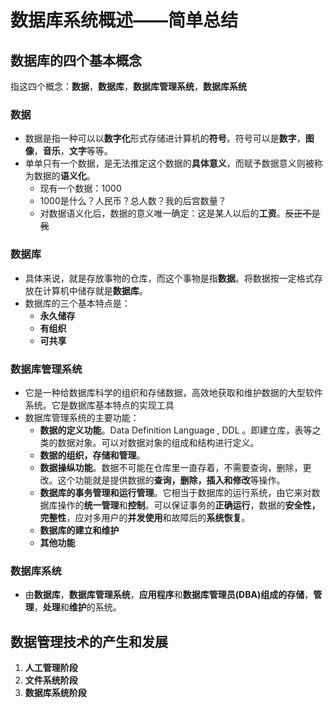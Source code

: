 # 数据库系统概述——简单总结

## 数据库的四个基本概念

指这四个概念：**数据**，**数据库**，**数据库管理系统**，**数据库系统**

### **数据**

* 数据是指一种可以以**数字化**形式存储进计算机的**符号**。符号可以是**数字**，**图像**，**音乐**，**文字**等等。
* 单单只有一个数据，是无法推定这个数据的**具体意义**，而赋予数据意义则被称为数据的**语义化**。
  * 现有一个数据：1000
  * 1000是什么？人民币？总人数？我的后宫数量？
  * 对数据语义化后，数据的意义唯一确定：这是某人以后的**工资**。~~反正不是我~~

### **数据库**

* 具体来说，就是存放事物的仓库，而这个事物是指**数据**。将数据按一定格式存放在计算机中储存就是**数据库**。
* 数据库的三个基本特点是：
  * **永久储存**
  * **有组织**
  * **可共享**

### **数据库管理系统**

* 它是一种给数据库科学的组织和存储数据，高效地获取和维护数据的大型软件系统。它是数据库基本特点的实现工具
* 数据库管理系统的主要功能：
  * **数据的定义功能**。Data Definition Language , DDL 。即建立库，表等之类的数据对象。可以对数据对象的组成和结构进行定义。
  * **数据的组织，存储和管理**。
  * **数据操纵功能**。数据不可能在仓库里一直存着，不需要查询，删除，更改。这个功能就是提供数据的**查询，删除，插入和修改**等操作。
  * **数据库的事务管理和运行管理**。它相当于数据库的运行系统，由它来对数据库操作的**统一管理**和**控制**。可以保证事务的**正确运行**，数据的**安全性，完整性**，应对多用户的**并发使用**和故障后的**系统恢复**。
  * **数据库的建立和维护**
  * **其他功能**

### **数据库系统**

* 由**数据库**，**数据库管理系统**，**应用程序**和**数据库管理员(DBA)**组成的**存储**，**管理**，**处理**和**维护**的系统。

## 数据管理技术的产生和发展

1. **人工管理阶段**
2. **文件系统阶段**
3. **数据库系统阶段**